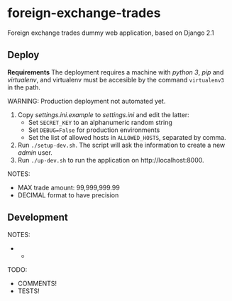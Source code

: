 # foreign-exchange-trades
Foreign exchange trades dummy web application, based on Django 2.1

## Deploy
**Requirements** The deployment requires a machine with _python 3_, _pip_ and _virtualenv_, and virtualenv must be accesible by the command `virtualenv3` in the path.

WARNING: Production deployment not automated yet.

1. Copy _settings.ini.example_ to _settings.ini_ and edit the latter:
	* Set `SECRET_KEY` to an alphanumeric random string
	* Set `DEBUG=False` for production environments
	* Set the list of allowed hosts in `ALLOWED_HOSTS`, separated by comma.
2. Run `./setup-dev.sh`. The script will ask the information to create a new _admin_ user.
3. Run `./up-dev.sh` to run the application on http://localhost:8000.


NOTES:
* MAX trade amount: 99,999,999.99
* DECIMAL format to have precision

## Development

NOTES:
* -

TODO:
* COMMENTS!
* TESTS!
